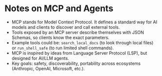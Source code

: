 # Notes on MCP and Agents

- MCP stands for Model Context Protocol. It defines a standard way for AI models and clients to discover and call external tools.
- Tools exposed by an MCP server describe themselves with JSON Schemas, so clients know the exact parameters.
- Example tools could be: `search_local_docs` (to look through local files) or `run_shell_safe` (to run limited shell commands).
- MCP is inspired by ideas from Language Server Protocol (LSP), but designed for AI/LLM agents.
- Key goals: safety, discoverability, portability across ecosystems (Anthropic, OpenAI, Microsoft, etc.).
